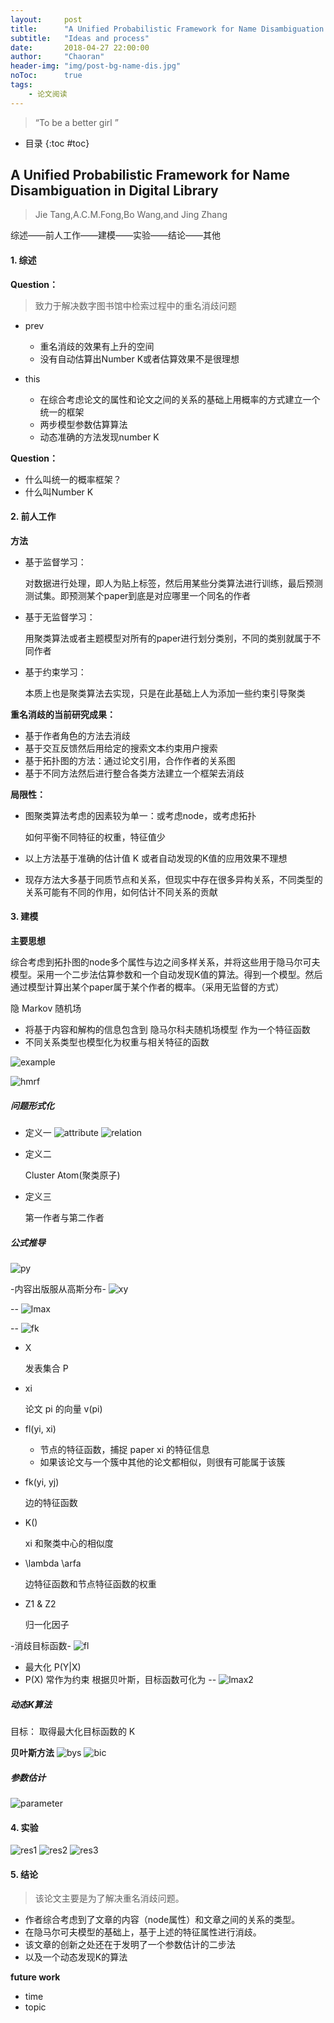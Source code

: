 ```yaml
---
layout:     post
title:      "A Unified Probabilistic Framework for Name Disambiguation in Digital Library"
subtitle:   "Ideas and process"
date:       2018-04-27 22:00:00
author:     "Chaoran"
header-img: "img/post-bg-name-dis.jpg"
noToc:      true
tags:
    - 论文阅读
---
```


> “To be a better girl ”

* 目录
{:toc #toc}

## A Unified Probabilistic Framework for Name Disambiguation in Digital Library
> Jie Tang,A.C.M.Fong,Bo Wang,and Jing Zhang

综述——前人工作——建模——实验——结论——其他

#### 1. 综述
**Question：**
>致力于解决数字图书馆中检索过程中的重名消歧问题

* prev
    * 重名消歧的效果有上升的空间
    * 没有自动估算出Number K或者估算效果不是很理想

* this
    * 在综合考虑论文的属性和论文之间的关系的基础上用概率的方式建立一个统一的框架
    * 两步模型参数估算算法
    * 动态准确的方法发现number K

**Question：**
* 什么叫统一的概率框架？
* 什么叫Number K

#### 2. 前人工作
**方法**
* 基于监督学习：

    对数据进行处理，即人为贴上标签，然后用某些分类算法进行训练，最后预测测试集。即预测某个paper到底是对应哪里一个同名的作者
* 基于无监督学习：

    用聚类算法或者主题模型对所有的paper进行划分类别，不同的类别就属于不同作者
* 基于约束学习：

    本质上也是聚类算法去实现，只是在此基础上人为添加一些约束引导聚类

**重名消歧的当前研究成果：**
* 基于作者角色的方法去消歧
* 基于交互反馈然后用给定的搜索文本约束用户搜索
* 基于拓扑图的方法：通过论文引用，合作作者的关系图
* 基于不同方法然后进行整合各类方法建立一个框架去消歧

**局限性：**
* 图聚类算法考虑的因素较为单一：或考虑node，或考虑拓扑

    如何平衡不同特征的权重，特征值少
* 以上方法基于准确的估计值 K 或者自动发现的K值的应用效果不理想
* 现存方法大多基于同质节点和关系，但现实中存在很多异构关系，不同类型的关系可能有不同的作用，如何估计不同关系的贡献

#### 3. 建模
**主要思想**

综合考虑到拓扑图的node多个属性与边之间多样关系，并将这些用于隐马尔可夫模型。采用一个二步法估算参数和一个自动发现K值的算法。得到一个模型。然后通过模型计算出某个paper属于某个作者的概率。（采用无监督的方式）

隐 Markov 随机场
* 将基于内容和解构的信息包含到 隐马尔科夫随机场模型 作为一个特征函数
* 不同关系类型也模型化为权重与相关特征的函数

![example](/img/in-post/post-paper-aupnd/examp.png)

![hmrf](/img/in-post/post-paper-aupnd/hmrf.png)

##### 问题形式化
*  定义一
![attribute](/img/in-post/post-paper-aupnd/attribute.png)
![relation](/img/in-post/post-paper-aupnd/relation.png)

*  定义二

    Cluster Atom(聚类原子)
* 定义三

    第一作者与第二作者

##### 公式推导
![py](/img/in-post/post-paper-aupnd/py.png)

-内容出版服从高斯分布-
![xy](/img/in-post/post-paper-aupnd/xy.png)

--
![lmax](/img/in-post/post-paper-aupnd/lmax.png)

--
![fk](/img/in-post/post-paper-aupnd/fk.png)
* X

    发表集合 P
* xi

    论文 pi 的向量 v(pi) 
* fl(yi, xi)

    - 节点的特征函数，捕捉 paper xi 的特征信息
    - 如果该论文与一个簇中其他的论文都相似，则很有可能属于该簇

* fk(yi, yj)

    边的特征函数
* K()

    xi 和聚类中心的相似度
* \lambda \arfa

    边特征函数和节点特征函数的权重
* Z1   &  Z2

    归一化因子


-消歧目标函数-
![fl](/img/in-post/post-paper-aupnd/fl.png)
* 最大化 P(Y|X)
* P(X) 常作为约束
根据贝叶斯，目标函数可化为
--
![lmax2](/img/in-post/post-paper-aupnd/lmax2.png)

##### 动态K算法
目标： 取得最大化目标函数的 K 

**贝叶斯方法**
![bys](/img/in-post/post-paper-aupnd/bys.png)
![bic](/img/in-post/post-paper-aupnd/bic.png)

##### 参数估计
![parameter](/img/in-post/post-paper-aupnd/parameter.png)


#### 4. 实验
![res1](/img/in-post/post-paper-aupnd/res1.png)
![res2](/img/in-post/post-paper-aupnd/res2.png)
![res3](/img/in-post/post-paper-aupnd/res3.png)


#### 5. 结论
> 该论文主要是为了解决重名消歧问题。

* 作者综合考虑到了文章的内容（node属性）和文章之间的关系的类型。
* 在隐马尔可夫模型的基础上，基于上述的特征属性进行消歧。
* 该文章的创新之处还在于发明了一个参数估计的二步法
* 以及一个动态发现K的算法

**future work**
* time
* topic
